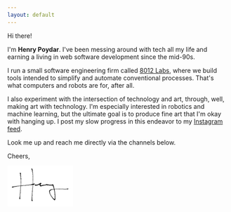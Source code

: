 ```yaml
---
layout: default
---
```


Hi there!

I'm **Henry Poydar**. I've been messing around with tech all my life and earning a living in web software development since the mid-90s.

I run a small software engineering firm called [8012 Labs](https://8012labs.com), where we build tools intended to simplify and automate conventional processes. That's what computers and robots are for, after all.

I also experiment with the intersection of technology and art, through, well, making art with technology. I'm especially interested in robotics and machine learning, but the ultimate goal is to produce fine art that I'm okay with hanging up. I post my slow progress in this endeavor to my [Instagram feed](https://instagram.com/henrypoydar).

Look me up and reach me directly via the channels below.

Cheers,

![Henry](/images/henry-signature.png)
